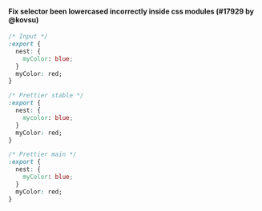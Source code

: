 #### Fix selector been lowercased incorrectly inside css modules (#17929 by @kovsu)

<!-- prettier-ignore -->
```css
/* Input */
:export {
  nest: {
    myColor: blue;
  }
  myColor: red;
}

/* Prettier stable */
:export {
  nest: {
    mycolor: blue;
  }
  myColor: red;
}

/* Prettier main */
:export {
  nest: {
    myColor: blue;
  }
  myColor: red;
}
```
